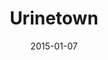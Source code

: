 ---
subheader: ''
description: "<p>\_</p><p>With music and lyrics by <strong>Greg Kotis</strong> and\
  \ book and lyrics by <strong>Mark Hollmann</strong>, <em>Urinetown</em>, directed\
  \ by <strong>Josh Harris</strong>, invites us to a world not so unlike our own.\
  \ Where water is in short supply, peeing is at a premium, and nothing is more serious\
  \ than the jokes. Social irresponsibility, capitalism, the legal system, and society\
  \ itself are stirred up when the status quo is confronted with a splash of the ridiculous.</p><p>\_\
  </p><p><strong>Quinn Kane</strong> (Bobby Strong) is a first year in the college,\
  \ and a prospective Classics major. This is his first time in a UT production.</p><p><strong>Maggie\
  \ Strahan</strong> (Hope Cladwell) is a second-year in the College majoring in TAPS.\
  \ Previous acting credits with University Theatre include <em>Amadeus</em> (Teresa),\
  \ <em>Talk to Me Like the Rain and Let Me Listen </em>(Woman), and <em>Love's Labour's\
  \ Lost</em> (Jaquennetta) with the Dean's Men.</p><p><strong>Emily Benjamin</strong>\
  \ (Pennywise) is a fourth-year in the College majoring in Comparative Human Development\
  \ with a minor in Music. Previous acting credits include <em>Fiddler on The Roof\
  \ </em>(Tzeitel),<em> Footloose </em>(Urleen), and <em>Children of Eden </em>(Generations\
  \ Soloist). This is Emily's first acting opportunity at UChicago.</p><p><strong>Adam\
  \ Johnson </strong>(Mr. Cladwell) is a third-year in the College. Previously with\
  \ UT he has acted (<em>Grey Gardens, Amadeus</em>), directed (<em>The Effect of\
  \ Gamma Rays on Man-in-the-Moon Marigolds, Talk to Me Like the Rain and Let Me Listen...</em>),\
  \ and dramaturged (<em>Macbeth, Twelfth Night</em>).</p><p><strong>Ali Futter</strong>\
  \ (Little Sally) is a first-year in the College and is very excited to be in her\
  \ first UT production. She is also a member of the a cappella group Rhythm and Jews.</p><p><strong>Alex\
  \ Hearn</strong> (Officer Lockstock) is a third-year in the College studying Public\
  \ Policy and TAPS. Previous acting credits are <em>Suburbia</em> (Jeff), <em>Endgame</em>\
  \ (Nagg), and <em>A Streetcar Named Desire</em> (Steve). He is the Secretary of\
  \ UT Committee.</p> <p><strong>Michael Procassini</strong> (Officer Barrel) is a\
  \ fourth-year in the College, majoring in Biology and specializing in Endocrinology.\
  \ Some previous credits include acting in <em>The Drowsy Chaperone </em>and Sensory\
  \ Designing in <em>Hotel Nepenthe</em>.</p><p><strong>Derek Chan</strong> (Senator\
  \ Fipp/Boy Cop) is a third-year in the College majoring in Psychology. Previous\
  \ acting credits include <em>Trying to find Chinatown</em> (Ronnie), <em>CroMagnum\
  \ </em>(Pangrati), and UofC <em>Commedia </em>(Stupino). Derek is also a member\
  \ of Chicago Rhythm and Jews and Chicago Men's A Capella (CMAC).</p><p><strong>Clair\
  \ Fuller</strong> (Mr. McQueen) is a fourth-year in the College majoring in Gender\
  \ &amp; Sexuality Studies and English. She has a storied history of portraying male\
  \ villains with UT, the Dean's Men, and other campus performance groups.</p><p><strong>Connor\
  \ Fieweger</strong> (Old Man Strong, Hot Blades Harry) is a first-year majoring\
  \ in Physics.</p><p><strong>Ariella Kasmer-Jacobs</strong> (Josephine Strong/Mrs.\
  \ Millenium/Cop), is a fourth-year Anthropology major and TAPS minor in the College.\
  \ University Theater credits include <em>The Twelve Dancing Princesse</em>s (Princess\
  \ 11), <em>The Drowsy Chaperone </em>(Assistant Director) and New Work Week 2015\
  \ (Director). She has also worked on Classical Entertainment Society's <em>Pygmalion\
  \ and Galatea </em>(Myrine), <em>Doctor Horrible's Song Along Blog</em> (Bad Horse\
  \ Crony, Fangirl) and <em>Medea</em> (costume designer). She is a member of UChicago's\
  \ premier Jewish a cappella group, Rhythm and Jews, and occasionally dances with\
  \ RBIM and the Ballroom and Latin Dance Association.</p><p><strong>Larkin Smith</strong>\
  \ (Soupy Sue) is a first-year prospective Philosophy major. This is her first show\
  \ with UT, and she could not be more excited! You can also see her perform with\
  \ the University's co-ed a cappella group 'The Ransom Notes'.</p> <p><strong>William\
  \ Spencer Shore</strong> (Tiny Tom/Dr. Billeaux) is a second-year in the college\
  \ majoring in Physics. In addition to <em>Urinetown</em>, Will has played Officer\
  \ Welch in <em>Rumors </em>and is a member of the a Capella group Rhythm and Jews.</p><p><strong>Henry\
  \ Stone</strong> (Robbie the Stockfish, UGC Exec #1) is a graduate of the College\
  \ and first-year MPP student at the Harris School of Public Policy. He has previously\
  \ acted in <em>Number the Stars</em> (Uncle Henrik), <em>Fiddler on the Roof </em>(Chorus),\
  \ <em>Les Miserables </em>(Army Officer), and <em>Guys &amp; Dolls</em> (Angie the\
  \ Ox).</p><p><strong>Katy Surhigh</strong> (Billy Boy Bill/UGC Exec #2) is a second-year\
  \ potential Linguistics and/or TAPS major. This is her first time acting in a mainstage\
  \ UT show, having previously assistant costumed designed for last spring's production\
  \ of <em>Rumors</em>. On campus, she also sings a cappella with Rhythm and Jews\
  \ and serves as their publicity chair.</p><p>\_</p><p><strong>Joshua Sonny Harris</strong>\
  \ (Director) is a fourth-year in the college majoring in TAPS and English. He has\
  \ worked on fifteen previous UT and CES productions, as a Director, Music Director,\
  \ Writer, Actor, Composer, and Sound Designer. Some highlighted credits include\
  \ writer and director of <em>croMagnum</em>, composer and sound designer of <em>Cowboy\
  \ Mouth</em> and <em>As You Like It,</em> director of <em>Eh Joe,</em> and Captain\
  \ Hammer in <em>Dr. Horrible</em>. Josh is also the assistant music director and\
  \ a music arranger for the acappella group Rhythm and Jews.</p> <p><strong>Corson\
  \ Barnard </strong>(Vocal Music Director) is a third-year in the College majoring\
  \ in TAPS and minoring in Norwegian Studies. Previous experience includes two years\
  \ as the assistant music director for The Ransom Notes, a co-ed a cappella group\
  \ on campus. This is her first show with University Theater.</p><p><strong>Adam\
  \ Bierstedt</strong> (Conductor) is a third-year in the College majoring in Medieval\
  \ Studies. He has been playing instruments for over a decade, and has previously\
  \ been in the pit band for Crazy For You.</p> <p><strong>Laurie Beckoff</strong>\
  \ (Choreographer) is a fourth-year English major. Her previous UT credits include\
  \ <em>Twelfth Night </em>(Fool/Dance Captain), <em>Macbeth </em>(First Witch), <em>Cabaret</em>\
  \ (Helga), <em>As You Like It</em> (Phebe), <em>The Drowsy Chaperone</em> (Choreographer),\
  \ and workshops. She recently returned from studying abroad at Oxford University,\
  \ where she appeared in <em>A Midsummer Night's Dream </em>(Puck) and an original\
  \ work titled <em>Never Mind Where Your Daughter Lies</em> (Laurel). Her summer\
  \ internship at The Second City included the opportunity to perform in an understudy\
  \ run of #DateMe. She is trained in tap, jazz, musical theatre, ballet, lyrical,\
  \ contemporary, and modern dance, and has choreographed for and performed with Rhythmic\
  \ Bodies in Motion.</p><p><strong>M.C. Steffen</strong> (Dramaturg) is a third-year\
  \ TAPS major. He has worked with UT as an actor (<em>The House of Yes</em>) and\
  \ director (<em>Sleuth, Smitten</em>). He has also directed for the Classical Entertainment\
  \ Society (<em>An Apology for the Course and Outcome of Certain Events Delivered\
  \ by Doctor John Faustus on This His Final Evening</em>). He is currently preparing\
  \ to direct UT's Winter '16 production of <em>Belleville</em>.</p> <p><strong>Sarah\
  \ Stark</strong> (Stage Manager) is a second-year TAPS major in the College. Past\
  \ credits include <em>This Is How It Goes</em> (ASM), <em>Selections from Rabbit\
  \ Hole </em>in Winter Workshops (SM), <em>Closer</em> (Stagehand and Assistant Props\
  \ Designer), and <em>Rumors</em> (Assistant Props Designer).</p> <p><strong>Claire\
  \ Haupt </strong>(Production Manager) is a third-year majoring in Theater and Performance\
  \ Studies with a focus in Production Management. Claire has worked most recently\
  \ with Steppenwolf Theater Company as their Production Management Intern and has\
  \ production managed several University Theater shows including <em>Cabaret, Closer,\
  \ </em>and <em>The Effect of Gamma Rays on Man-In-The-Moon Marigolds. </em>She thanks\
  \ her family (and Tess and Molly) for their never ending love and support.</p><p><strong>Jacob\
  \ Mulcahy </strong>(Scenic Designer) is a fifth-year in the College majoring in\
  \ Mathematics. Previous scenic design and carpentry credits include <em>This Is\
  \ Our Youth, The Merchant of Venice, Hedda Gabler, Godspell, Sleuth, Endgame, Cowboy\
  \ Mouth, </em>and <em>The Effects of Gamma Rays on Man-in-the-Moon Marigolds</em>.</p><p><strong>Rileigh\
  \ Luczak</strong> (Lighting Designer) is a second-year in the College majoring in\
  \ Mathematics. Previous lighting credits include <em>This is How it Goes </em>(Asst.\
  \ Design) and <em>Amadeus </em>(Master Electrician). She also has experience in\
  \ stage management in both University Theater (<em>Closer</em>) and Le Vorris &amp;\
  \ Vox (<em>Winter's Thaw, The Monkey King</em>). Rileigh is a technician for the\
  \ FXK Theater.</p><p><strong>Lauren Saunders</strong> (Costume Designer) is a fourth-year\
  \ Physics major, specializing in Astrophysics. She has previously designed costumes\
  \ for <em>Rumors, Sleuth, CroMagnum </em>(CES Fest), <em>Hedda Gabler, </em>and\
  \ the <em>Credeaux Canvas,</em> and has been a frequent participant in Theater[24].</p><p><strong>Alex\
  \ Hale</strong> (Sound Designer) is a third-year in the College majoring in Anthropology\
  \ and Philosophy. Previous design credits include <em>As You Like It</em> (Assistant\
  \ Sound Design), <em>CroMagnum </em>(Sound Design), <em>Iron Bridal Feast </em>(Sound\
  \ Design) and <em>Henry V</em> (Assistant Dramaturgy).</p><p><strong>Mariel Shlomchik</strong>\
  \ (Props Designer) is a third-year in the College majoring in Biology. Previous\
  \ credits include <em>Henry V</em> (Stage Manager), Richard II (Props Designer),\
  \ and Production Manager of <em>Cowboy Mouth, Love's Labour's Lost, </em>and <em>Krapp's\
  \ Last Tape.</em></p> <p><strong>Coriander Mayer</strong> (Master Electrician) is\
  \ a second year TAPS and English major in the College. Most recently, Cori directed\
  \ <em>The Candles</em> and was a set design assistant for<em> Twelfth Night. </em>Since\
  \ coming to Chicago, Cori has also acted (UT, Two Brothers), lighting designed (UT,\
  \ Commedia dell Arte, Madison Street Theater), and improvised (Annoyance Theater,\
  \ The Second City). This production brings back fond memories of that one time she\
  \ did Urinetown in high school.</p><p><strong>Daniel Heins </strong>(Master Carpenter)\
  \ builds and lights things.</p><p><strong>Megan Philippi </strong>(Assistant Director)\
  \ is a second-year in the College. Last year, she directed <em>Rabbits</em> for\
  \ New Work Week and worked on <em>Endgame</em> as assistant set designer.</p> <p><strong>Leilani\
  \ Douglas</strong> (Assistant Choreographer) is a third year public policy major.\
  \ She dances with and choreographs for Maya. She previously appeared in UT/TAPS\
  \ presents <em>Cabaret</em> as Texas.</p><p><strong>Jackson Ruzzo</strong> (Assistant\
  \ Dramaturg / Bass Player) is a third year major in the college. He is an actor,\
  \ director, bass player, and assitant dramaturg. He would like to thank Urinetown\
  \ Management for helping him keep his life together throughout the quarter.</p><p><strong>Patrick\
  \ Doyle </strong>(Assistant Production Manager) is a first-year in the College.\
  \ This is his first University Theater Production. Previous theatre experience includes\
  \ eight musicals with Central Catholic Masque including <em>Spamalot </em>and <em>Mary\
  \ Poppins </em>for which he served as Stage Manager. Patrick would like to thank\
  \ Claire for all of her guidance, and the entire company of <em>Urinetown</em> for\
  \ all of the amazing work they have done.</p><p><strong>Olivia Malone </strong>(Assistant\
  \ Stage Manager) is a first year prospective computer science major. This is her\
  \ first University Theater production. She would like to thank Sarah for all of\
  \ her guidance, and the entire company of <em>Urinetown</em> for all of the amazing\
  \ work they have done.</p><p><strong>Natalie Kessler</strong> (Assistant Lighting\
  \ Designer) is a first-year in the College majoring in Global Studies. This is her\
  \ first UT production.</p><p><strong>Cameron Robertson</strong> (Assistant Costume\
  \ Designer) is an undecided first-year in the College. Previous technical theater\
  \ credits include <em>Oklahoma!, The Cherry Orchard, Hairspray, Company, </em>and\
  \ <em>As You Like It</em>.</p><p><strong>Kriza Sy</strong> (Assistant Costume Designer)\
  \ is a student in the College.</p><p><strong>Stephanie Slaven-Ruffing</strong> (Assistant\
  \ Sound Designer) is a second-year in the College majoring in Anthropology and Comparative\
  \ Human Development. Her previous sound experience includes <em>House of Cards,\
  \ </em>the workshop <em>The Fear,</em>\_<em>Suburbia, The Effect of Gamma Rays on\
  \ Man in the Moon Marigolds </em>and SAMSU\u2019s 2015 cultural show <em>Apartment\
  \ Complex</em>. She has also worked on <em>Fifth Planet </em>and <em>Closer.</em></p><p><strong>Christian-Nicholas\
  \ Castro Romero</strong> (Assistant Sound Designer) is a third-year Psychology major,\
  \ with a TAPS and Music minors. UT and other on campus theatrical group credits\
  \ include <em>Macbeth </em>(Sound Asst.),<em> Cowboy Mouth </em>(Sound Asst.), CES's\
  \ <em>Frankenstein </em>(Sound Designer), Logan's <em>Puppet Festival: The Temp\
  \ </em>(Light Asst.), Dean's Men's <em>Love's Labour's Lost</em> (Light Asst. &amp;\
  \ Asst. Stage Mgr.), Commedia\u2019s <em>Freudzen </em>(Sound Designer), CES's <em>Mostelleria\
  \ </em>(Scenic Designer), <em>The Effect of Gamma Rays on Man-in-the-Moon Marigolds</em>\
  \ (Asst. Props), Maroon TV\u2019s <em>Singularity</em> (Props Designer), and Weekend\
  \ of Workshops: <em>Almondseed/Almondella</em> (Director and Playwright). CNCR is\
  \ a member of TAPS Student Staff, serving as South Campus Front of House Manager.</p>\
  \ <p><strong>Brandon McCallister</strong> (Assistant Props Designer) is a second-year\
  \ in the College double majoring in Comparative Human Development and TAPS. Previous\
  \ credits include <em>Henry V</em> and <em>Richard II</em> (ASM), <em>Love's Labour's\
  \ Lost </em>(Assistant Director), and<em> Twelfth Night </em>(Stage Manager).</p>\
  \ <p><strong>Angela Lin </strong>(Pianist) is a fourth-year Statistics and Economics\
  \ major. This is her first UT show!</p><p><strong>Olivia De Keyser </strong>(Reeds\
  \ Player) is a second-year undergraduate student majoring in Linguistics and East\
  \ Asian Languages and Civilizations. This is her fifth time in a pit orchestra playing\
  \ more than one reed instrument (but not at the same time).</p><p><strong>Michael\
  \ Allara</strong> (Trombone player) is a first-year intending to major in Biology\
  \ and English. He recently remembered he can play an instrument, and is excited\
  \ to be a part of his first musical.</p><p><strong>Sarah Weiswasser</strong> (Drummer)\
  \ is a first-year in the College and is a prospective Economics major. Sarah has\
  \ drummed in numerous rock bands including Small Victories and Zenith.</p> <p>\_\
  </p><p>Dan Heins, Michael Roy, Noah Baskes</p><p>Murphy Spence (Tech Staff Liaison),\
  \ Itzel Blancas (Tech Staff Liaison), Gabriel Levine (Committee Liaison)</p>"
slug: urinetown
title: Urinetown
layout: show-info
quarter: fall
year: 2015
season: 2015-2016 Shows
date: 2015-01-07

---